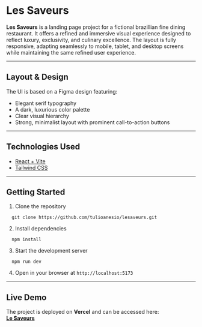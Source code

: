 # Les Saveurs

**Les Saveurs** is a landing page project for a fictional brazillian fine dining restaurant. It offers a refined and immersive visual experience designed to reflect luxury, exclusivity, and culinary excellence. The layout is fully responsive, adapting seamlessly to mobile, tablet, and desktop screens while maintaining the same refined user experience.


---

## Layout & Design

The UI is based on a Figma design featuring:

- Elegant serif typography
- A dark, luxurious color palette
- Clear visual hierarchy
- Strong, minimalist layout with prominent call-to-action buttons

---

## Technologies Used

- [React + Vite](https://reactjs.org/)
- [Tailwind CSS](https://tailwindcss.com/)

---

## Getting Started

1. Clone the repository
```
  git clone https://github.com/tulioanesio/lesaveurs.git
```
2. Install dependencies
```
  npm install
```
3. Start the development server
```
  npm run dev
```
4. Open in your browser at `http://localhost:5173`

---

## Live Demo

The project is deployed on **Vercel** and can be accessed here:  
[**Le Saveurs**](https://lesaveurs.vercel.app/)
